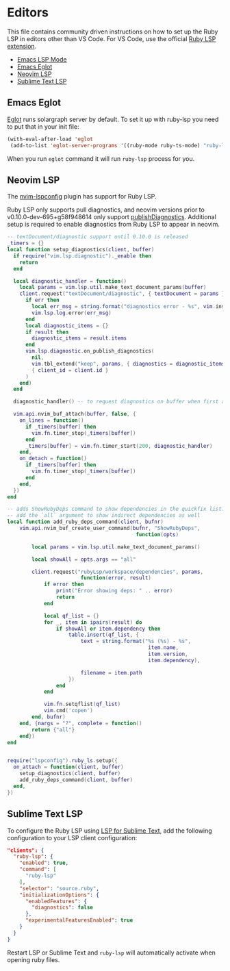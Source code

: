 # Editors

This file contains community driven instructions on how to set up the Ruby LSP in editors other than VS Code. For VS
Code, use the official [Ruby LSP extension](https://marketplace.visualstudio.com/items?itemName=Shopify.ruby-lsp).

<!-- When adding a new editor to the list, either link directly to a website containing the instructions or link to a
new H2 header in this file containing the instructions. -->

- [Emacs LSP Mode](https://emacs-lsp.github.io/lsp-mode/page/lsp-ruby-lsp/)
- [Emacs Eglot](#Emacs-Eglot)
- [Neovim LSP](#Neovim-LSP)
- [Sublime Text LSP](#sublime-text-lsp)

## Emacs Eglot

[Eglot](https://github.com/joaotavora/eglot) runs solargraph server by default. To set it up with ruby-lsp you need to
put that in your init file:
```el
(with-eval-after-load 'eglot
 (add-to-list 'eglot-server-programs '((ruby-mode ruby-ts-mode) "ruby-lsp")))
 ```

When you run `eglot` command it will run `ruby-lsp` process for you.

## Neovim LSP

The [nvim-lspconfig](https://github.com/neovim/nvim-lspconfig/blob/master/lua/lspconfig/server_configurations/ruby_ls.lua)
plugin has support for Ruby LSP.

Ruby LSP only supports pull diagnostics, and neovim versions prior to v0.10.0-dev-695+g58f948614 only support [publishDiagnostics](https://microsoft.github.io/language-server-protocol/specifications/lsp/3.17/specification/#textDocument_publishDiagnostics).
Additional setup is required to enable diagnostics from Ruby LSP to appear in neovim.

```lua
-- textDocument/diagnostic support until 0.10.0 is released
_timers = {}
local function setup_diagnostics(client, buffer)
  if require("vim.lsp.diagnostic")._enable then
    return
  end

  local diagnostic_handler = function()
    local params = vim.lsp.util.make_text_document_params(buffer)
    client.request("textDocument/diagnostic", { textDocument = params }, function(err, result)
      if err then
        local err_msg = string.format("diagnostics error - %s", vim.inspect(err))
        vim.lsp.log.error(err_msg)
      end
      local diagnostic_items = {}
      if result then
        diagnostic_items = result.items
      end
      vim.lsp.diagnostic.on_publish_diagnostics(
        nil,
        vim.tbl_extend("keep", params, { diagnostics = diagnostic_items }),
        { client_id = client.id }
      )
    end)
  end

  diagnostic_handler() -- to request diagnostics on buffer when first attaching

  vim.api.nvim_buf_attach(buffer, false, {
    on_lines = function()
      if _timers[buffer] then
        vim.fn.timer_stop(_timers[buffer])
      end
      _timers[buffer] = vim.fn.timer_start(200, diagnostic_handler)
    end,
    on_detach = function()
      if _timers[buffer] then
        vim.fn.timer_stop(_timers[buffer])
      end
    end,
  })
end

-- adds ShowRubyDeps command to show dependencies in the quickfix list.
-- add the `all` argument to show indirect dependencies as well
local function add_ruby_deps_command(client, bufnr)
    vim.api.nvim_buf_create_user_command(bufnr, "ShowRubyDeps",
                                          function(opts)

        local params = vim.lsp.util.make_text_document_params()

        local showAll = opts.args == "all"

        client.request("rubyLsp/workspace/dependencies", params,
                        function(error, result)
            if error then
                print("Error showing deps: " .. error)
                return
            end

            local qf_list = {}
            for _, item in ipairs(result) do
                if showAll or item.dependency then
                    table.insert(qf_list, {
                        text = string.format("%s (%s) - %s",
                                              item.name,
                                              item.version,
                                              item.dependency),

                        filename = item.path
                    })
                end
            end

            vim.fn.setqflist(qf_list)
            vim.cmd('copen')
        end, bufnr)
    end, {nargs = "?", complete = function()
        return {"all"}
    end})
end


require("lspconfig").ruby_ls.setup({
  on_attach = function(client, buffer)
    setup_diagnostics(client, buffer)
    add_ruby_deps_command(client, buffer)
  end,
})
```

## Sublime Text LSP

To configure the Ruby LSP using [LSP for Sublime Text](https://github.com/sublimelsp/LSP), add the following configuration to your LSP client configuration:

```json
"clients": {
  "ruby-lsp": {
    "enabled": true,
    "command": [
      "ruby-lsp"
    ],
    "selector": "source.ruby",
    "initializationOptions": {
      "enabledFeatures": {
        "diagnostics": false
      },
      "experimentalFeaturesEnabled": true
    }
  }
}
```

Restart LSP or Sublime Text and `ruby-lsp` will automatically activate when opening ruby files.
